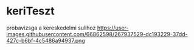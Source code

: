 # keriTeszt
probavizsga a kereskedelmi sulihoz
https://user-images.githubusercontent.com/66862598/267937529-dc193229-37dd-427c-b6bf-4c5486a94937.png
